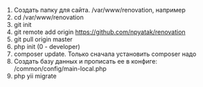 1) Создать папку для сайта. /var/www/renovation, например
2) cd /var/www/renovation
2) git init
3) git remote add origin https://github.com/npyatak/renovation
4) git pull origin master
5) php init (0 - developer)
6) composer update. Только сначала установить composer надо
7) Создать базу данных и прописать ее в конфиге: /common/config/main-local.php
8) php yii migrate